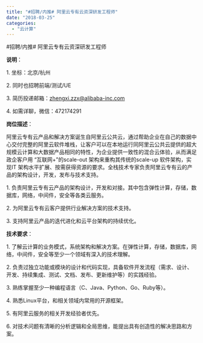 ```yaml
---
title: "#招聘/内推# 阿里云专有云资深研发工程师"
date: "2018-03-25"
categories: 
  - "云计算"
---
```


#招聘/内推# 阿里云专有云资深研发工程师

**说明**：

1\. 坐标：北京/杭州

2\. 同时也招聘前端/测试/UE

3\. 简历投递邮箱：[zhengxi.zzx@alibaba-inc.com](mailto:zhengxi.zzx@alibaba-inc.com)

4\. 如需详聊，微信：472174291

**岗位描述**：

阿里云专有云产品和解决方案诞生自阿里云公共云，通过帮助企业在自己的数据中心交付完整的阿里云软件堆栈，让客户可以在本地运行同阿里云公共云提供的超大规模云计算和大数据产品相同的特性，为企业提供一致性的混合云体验，从而满足政企客户用 “互联网+”的scale-out 架构来重构其传统的scale-up 软件架构，实现IT 架构水平扩展、按需获得资源的要求。全栈技术专家负责阿里云专有云的产品的架构设计，开发，发布与技术支持。

1\. 负责阿里云专有云产品的架构设计，开发和对接。其中包含弹性计算，存储，数据库，网络，中间件，安全等各类云服务。

2\. 为阿里云专有云客户提供行业解决方案的技术支持。

3\. 支持阿里云产品的迭代进化和云平台架构的持续优化。

**技术要求**：

1\. 了解云计算的业务模式，系统架构和解决方案。在弹性计算，存储，数据库，网络，中间件，安全等至少一个领域有深入的技术理解。

2\. 负责过独立功能或模块的设计和代码实现，具备软件开发流程（需求、设计、开发、持续集成、测试、文档、发布、更新维护等）的实践经验。

3\. 熟练掌握至少一种编程语言（C、Java、Python、Go、Ruby等）。

4\. 熟悉Linux平台，和相关领域内常用的开源框架。

5\. 有阿里云服务的相关开发经验者优先。

6\. 对技术问题有清晰的分析逻辑和全局思维，能提出具有创造性的解决思路和方案。
